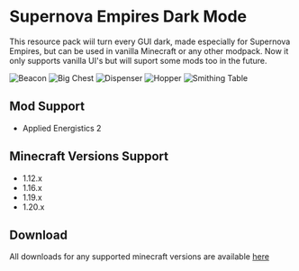 # Supernova Empires Dark Mode

This resource pack wiil turn every GUI dark, made especially for Supernova Empires, but can be used in vanilla Minecraft or any other modpack. Now it only supports vanilla UI's but will suport some mods too in the future.

![Beacon](https://cdn.modrinth.com/data/sOZzMl2o/images/ed775ce528e6aa05c0046ea44c437d8b250bd2d2.png "Beacon")
![Big Chest](https://cdn.modrinth.com/data/sOZzMl2o/images/d7d2cef03b2664f3dcd12dd2f0f69043ab8cf812.png "Big Chest")
![Dispenser](https://cdn.modrinth.com/data/sOZzMl2o/images/d7d2cef03b2664f3dcd12dd2f0f69043ab8cf812.png "Dispenser")
![Hopper](https://cdn.modrinth.com/data/sOZzMl2o/images/6eae40c382b0484d9f31dffdcec4353aca9bf575.png "Hopper")
![Smithing Table](https://cdn.modrinth.com/data/sOZzMl2o/images/73c72a22231104eedb6e3f4ff5e859a52b12324a.png "Smithing Table")

## Mod Support

- Applied Energistics 2

## Minecraft Versions Support

- 1.12.x
- 1.16.x
- 1.19.x
- 1.20.x

## Download

All downloads for any supported minecraft versions are available [here](https://modrinth.com/resourcepack/supernova-empires-dark-mode)